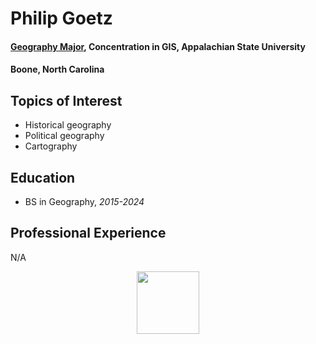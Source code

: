 Philip Goetz
========

####  [Geography Major](https://geo.appstate.edu/), Concentration in GIS, Appalachian State University

#### Boone, North Carolina

Topics of Interest
-----
+ Historical geography 
+ Political geography 
+ Cartography

Education
----
+ BS in Geography, *2015-2024*


Professional Experience
----
N/A

<center><img src="/CYMC8551.JPG" width='100'></center>
